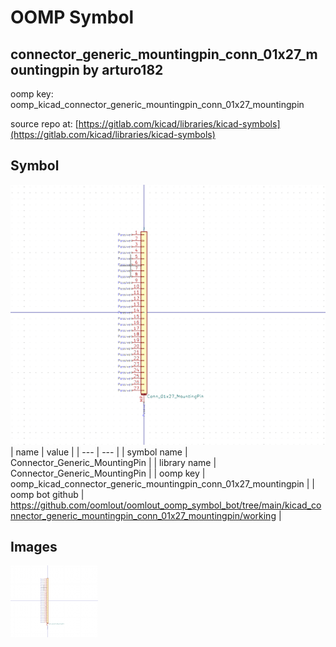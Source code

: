 # OOMP Symbol  
## connector_generic_mountingpin_conn_01x27_mountingpin  by arturo182  
  
oomp key: oomp_kicad_connector_generic_mountingpin_conn_01x27_mountingpin  
  
source repo at: [https://gitlab.com/kicad/libraries/kicad-symbols](https://gitlab.com/kicad/libraries/kicad-symbols)  
## Symbol  
  
[![working.png](working_600.png)](working.png)  
| name | value | 
| --- | --- | 
| symbol name | Connector_Generic_MountingPin | 
| library name | Connector_Generic_MountingPin | 
| oomp key | oomp_kicad_connector_generic_mountingpin_conn_01x27_mountingpin | 
| oomp bot github | https://github.com/oomlout/oomlout_oomp_symbol_bot/tree/main/kicad_connector_generic_mountingpin_conn_01x27_mountingpin/working | 
## Images  
  
[![working.png](working_140.png)](working.png)  
